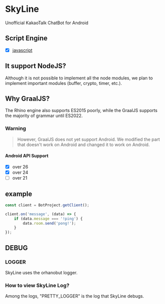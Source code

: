# SkyLine
Unofficial KakaoTalk ChatBot for Android
## Script Engine
- [x] [javascript](https://github.com/oracle/graaljs)
## It support NodeJS?
Although it is not possible to implement all the node modules, we plan to implement important modules (buffer, crypto, timer, etc.).
## Why GraalJS?
The Rhino engine also supports ES2015 poorly, while the GraalJS supports the majority of grammar until ES2022.
### Warning
> However, GraalJS does not yet support Android.
> We modified the part that doesn't work on Android and changed it to work on Android.
#### Android API Support
- [x] over 26
- [x] over 24
- [ ] over 21
## example
```javascript
const client = BotProject.getClient();

client.on('message', (data) => {
    if (data.message === '!ping') {
        data.room.send('pong!');
    }
});
```

## DEBUG
### LOGGER
SkyLine uses the orhanobut logger.
### How to view SkyLine Log?
Among the logs, "PRETTY_LOGGER" is the log that SkyLine debugs.
